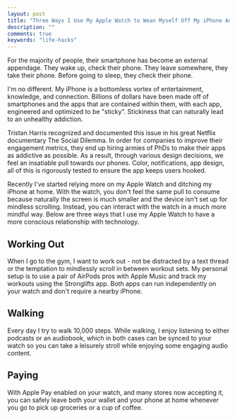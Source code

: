 ```yaml
---
layout: post
title: "Three Ways I Use My Apple Watch to Wean Myself Off My iPhone Addiction"
description: ""
comments: true
keywords: "life-hacks"
---
```


For the majority of people, their smartphone has become an external appendage. They wake up, check their phone. They leave somewhere, they take their phone. Before going to sleep, they check their phone.

I'm no different. My iPhone is a bottomless vortex of entertainment, knowledge, and connection. Billions of dollars have been made off of smartphones and the apps that are contained within them, with each app, engineered and optimized to be "sticky". Stickiness that can naturally lead to an unhealthy addiction.

Tristan Harris recognized and documented this issue in his great Netflix documentary The Social Dilemma. In order for companies to improve their engagement metrics, they end up hiring armies of PhDs to make their apps as addictive as possible. As a result, through various design decisions, we feel an insatiable pull towards our phones. Color, notifications, app design, all of this is rigorously tested to ensure the app keeps users hooked.

Recently I've started relying more on my Apple Watch and ditching my iPhone at home. With the watch, you don't feel the same pull to consume because naturally the screen is much smaller and the device isn't set up for mindless scrolling. Instead, you can interact with the watch in a much more mindful way. Below are three ways that I use my Apple Watch to have a more conscious relationship with technology.

## Working Out

When I go to the gym, I want to work out - not be distracted by a text thread or the temptation to mindlessly scroll in between workout sets. My personal setup is to use a pair of AirPods pros with Apple Music and track my workouts using the Stronglifts app. Both apps can run independently on your watch and don't require a nearby iPhone.

## Walking

Every day I try to walk 10,000 steps. While walking, I enjoy listening to either podcasts or an audiobook, which in both cases can be synced to your watch so you can take a leisurely stroll while enjoying some engaging audio content.

## Paying

With Apple Pay enabled on your watch, and many stores now accepting it, you can safely leave both your wallet and your phone at home whenever you go to pick up groceries or a cup of coffee.
